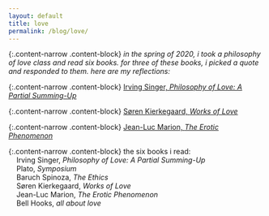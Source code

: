 ```yaml
---
layout: default
title: love
permalink: /blog/love/
---
```


{:.content-narrow .content-block}
*in the spring of 2020, i took a philosophy of love class and read six books. for three of these books, i picked a quote and responded to them. here are my reflections:*

{:.content-narrow .content-block}
[Irving Singer, *Philosophy of Love: A Partial Summing-Up*](https://lailacj.github.io/pdfs/papers/johnston_reflection_philolove.pdf)

{:.content-narrow .content-block}
[Søren Kierkegaard, *Works of Love*](https://lailacj.github.io/pdfs/papers/johnston_reflection_worksoflove.pdf)

{:.content-narrow .content-block}
[Jean-Luc Marion, *The Erotic Phenomenon*](https://lailacj.github.io/pdfs/papers/johnston_reflection_eroticphenomenon.pdf)

{:.content-narrow .content-block}
the six books i read:<br>
&nbsp;&nbsp;&nbsp;&nbsp;Irving Singer, *Philosophy of Love: A Partial Summing-Up*<br>
&nbsp;&nbsp;&nbsp;&nbsp;Plato, *Symposium*<br>
&nbsp;&nbsp;&nbsp;&nbsp;Baruch Spinoza, *The Ethics*<br>
&nbsp;&nbsp;&nbsp;&nbsp;Søren Kierkegaard, *Works of Love*<br>
&nbsp;&nbsp;&nbsp;&nbsp;Jean-Luc Marion, *The Erotic Phenomenon*<br>
&nbsp;&nbsp;&nbsp;&nbsp;Bell Hooks, *all about love*
